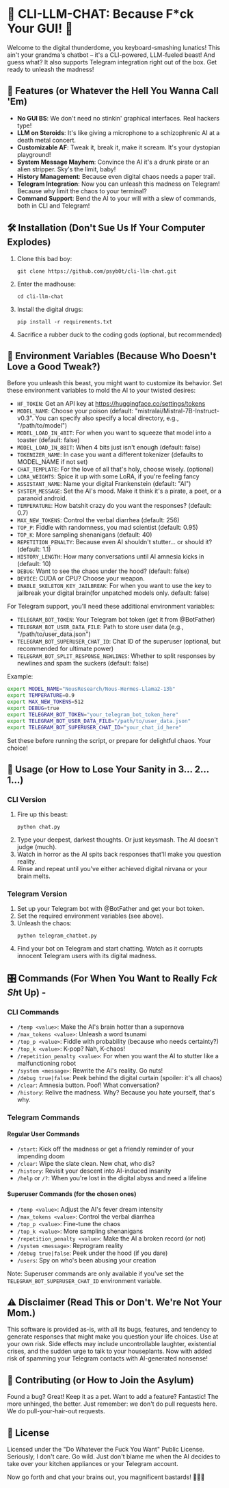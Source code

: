 # 🖕 CLI-LLM-CHAT: Because F\*ck Your GUI! 🖕

Welcome to the digital thunderdome, you keyboard-smashing lunatics! This ain't your grandma's chatbot – it's a CLI-powered, LLM-fueled beast! And guess what? It also supports Telegram integration right out of the box. Get ready to unleash the madness!

## 🚀 Features (or Whatever the Hell You Wanna Call 'Em)

- **No GUI BS**: We don't need no stinkin' graphical interfaces. Real hackers type!
- **LLM on Steroids**: It's like giving a microphone to a schizophrenic AI at a death metal concert.
- **Customizable AF**: Tweak it, break it, make it scream. It's your dystopian playground!
- **System Message Mayhem**: Convince the AI it's a drunk pirate or an alien stripper. Sky's the limit, baby!
- **History Management**: Because even digital chaos needs a paper trail.
- **Telegram Integration**: Now you can unleash this madness on Telegram! Because why limit the chaos to your terminal?
- **Command Support**: Bend the AI to your will with a slew of commands, both in CLI and Telegram!

## 🛠 Installation (Don't Sue Us If Your Computer Explodes)

1. Clone this bad boy:
   ```
   git clone https://github.com/psyb0t/cli-llm-chat.git
   ```
2. Enter the madhouse:
   ```
   cd cli-llm-chat
   ```
3. Install the digital drugs:
   ```
   pip install -r requirements.txt
   ```
4. Sacrifice a rubber duck to the coding gods (optional, but recommended)

## 🌈 Environment Variables (Because Who Doesn't Love a Good Tweak?)

Before you unleash this beast, you might want to customize its behavior. Set these environment variables to mold the AI to your twisted desires:

- `HF_TOKEN`: Get an API key at https://huggingface.co/settings/tokens
- `MODEL_NAME`: Choose your poison (default: "mistralai/Mistral-7B-Instruct-v0.3". You can specify also specify a local directory, e.g., "/path/to/model")
- `MODEL_LOAD_IN_4BIT`: For when you want to squeeze that model into a toaster (default: false)
- `MODEL_LOAD_IN_8BIT`: When 4 bits just isn't enough (default: false)
- `TOKENIZER_NAME`: In case you want a different tokenizer (defaults to MODEL_NAME if not set)
- `CHAT_TEMPLATE`: For the love of all that's holy, choose wisely. (optional)
- `LORA_WEIGHTS`: Spice it up with some LoRA, if you're feeling fancy
- `ASSISTANT_NAME`: Name your digital Frankenstein (default: "AI")
- `SYSTEM_MESSAGE`: Set the AI's mood. Make it think it's a pirate, a poet, or a paranoid android.
- `TEMPERATURE`: How batshit crazy do you want the responses? (default: 0.7)
- `MAX_NEW_TOKENS`: Control the verbal diarrhea (default: 256)
- `TOP_P`: Fiddle with randomness, you mad scientist (default: 0.95)
- `TOP_K`: More sampling shenanigans (default: 40)
- `REPETITION_PENALTY`: Because even AI shouldn't stutter... or should it? (default: 1.1)
- `HISTORY_LENGTH`: How many conversations until AI amnesia kicks in (default: 10)
- `DEBUG`: Want to see the chaos under the hood? (default: false)
- `DEVICE`: CUDA or CPU? Choose your weapon.
- `ENABLE_SKELETON_KEY_JAILBREAK`: For when you want to use the key to jailbreak your digital brain(for unpatched models only. default: false)

For Telegram support, you'll need these additional environment variables:

- `TELEGRAM_BOT_TOKEN`: Your Telegram bot token (get it from @BotFather)
- `TELEGRAM_BOT_USER_DATA_FILE`: Path to store user data (e.g., "/path/to/user_data.json")
- `TELEGRAM_BOT_SUPERUSER_CHAT_ID`: Chat ID of the superuser (optional, but recommended for ultimate power)
- `TELEGRAM_BOT_SPLIT_RESPONSE_NEWLINES`: Whether to split responses by newlines and spam the suckers (default: false)

Example:

```bash
export MODEL_NAME="NousResearch/Nous-Hermes-Llama2-13b"
export TEMPERATURE=0.9
export MAX_NEW_TOKENS=512
export DEBUG=true
export TELEGRAM_BOT_TOKEN="your_telegram_bot_token_here"
export TELEGRAM_BOT_USER_DATA_FILE="/path/to/user_data.json"
export TELEGRAM_BOT_SUPERUSER_CHAT_ID="your_chat_id_here"
```

Set these before running the script, or prepare for delightful chaos. Your choice!

## 🚀 Usage (or How to Lose Your Sanity in 3... 2... 1...)

### CLI Version

1. Fire up this beast:
   ```
   python chat.py
   ```
2. Type your deepest, darkest thoughts. Or just keysmash. The AI doesn't judge (much).
3. Watch in horror as the AI spits back responses that'll make you question reality.
4. Rinse and repeat until you've either achieved digital nirvana or your brain melts.

### Telegram Version

1. Set up your Telegram bot with @BotFather and get your bot token.
2. Set the required environment variables (see above).
3. Unleash the chaos:
   ```
   python telegram_chatbot.py
   ```
4. Find your bot on Telegram and start chatting. Watch as it corrupts innocent Telegram users with its digital madness.

## 🎛 Commands (For When You Want to Really F*ck Sh*t Up) -

### CLI Commands

- `/temp <value>`: Make the AI's brain hotter than a supernova
- `/max_tokens <value>`: Unleash a word tsunami
- `/top_p <value>`: Fiddle with probability (because who needs certainty?)
- `/top_k <value>`: K-pop? Nah, K-chaos!
- `/repetition_penalty <value>`: For when you want the AI to stutter like a malfunctioning robot
- `/system <message>`: Rewrite the AI's reality. Go nuts!
- `/debug true|false`: Peek behind the digital curtain (spoiler: it's all chaos)
- `/clear`: Amnesia button. Poof! What conversation?
- `/history`: Relive the madness. Why? Because you hate yourself, that's why.

### Telegram Commands

#### Regular User Commands

- `/start`: Kick off the madness or get a friendly reminder of your impending doom
- `/clear`: Wipe the slate clean. New chat, who dis?
- `/history`: Revisit your descent into AI-induced insanity
- `/help` or `/?`: When you're lost in the digital abyss and need a lifeline

#### Superuser Commands (for the chosen ones)

- `/temp <value>`: Adjust the AI's fever dream intensity
- `/max_tokens <value>`: Control the verbal diarrhea
- `/top_p <value>`: Fine-tune the chaos
- `/top_k <value>`: More sampling shenanigans
- `/repetition_penalty <value>`: Make the AI a broken record (or not)
- `/system <message>`: Reprogram reality
- `/debug true|false`: Peek under the hood (if you dare)
- `/users`: Spy on who's been abusing your creation

Note: Superuser commands are only available if you've set the `TELEGRAM_BOT_SUPERUSER_CHAT_ID` environment variable.

## ⚠️ Disclaimer (Read This or Don't. We're Not Your Mom.)

This software is provided as-is, with all its bugs, features, and tendency to generate responses that might make you question your life choices. Use at your own risk. Side effects may include uncontrollable laughter, existential crises, and the sudden urge to talk to your houseplants. Now with added risk of spamming your Telegram contacts with AI-generated nonsense!

## 🤝 Contributing (or How to Join the Asylum)

Found a bug? Great! Keep it as a pet. Want to add a feature? Fantastic! The more unhinged, the better. Just remember: we don't do pull requests here. We do pull-your-hair-out requests.

## 📜 License

Licensed under the "Do Whatever the Fuck You Want" Public License. Seriously, I don't care. Go wild. Just don't blame me when the AI decides to take over your kitchen appliances or your Telegram account.

Now go forth and chat your brains out, you magnificent bastards! 🎉💥🤖
